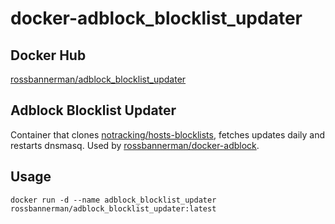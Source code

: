 # docker-adblock_blocklist_updater

## Docker Hub
[rossbannerman/adblock_blocklist_updater](https://hub.docker.com/r/rossbannerman/adblock_blocklist_updater/)

## Adblock Blocklist Updater
Container that clones [notracking/hosts-blocklists](https://github.com/notracking/hosts-blocklists), fetches updates daily and restarts dnsmasq. Used by [rossbannerman/docker-adblock](https://github.com/rossbannerman/docker-adblock). 

## Usage
`docker run -d --name adblock_blocklist_updater rossbannerman/adblock_blocklist_updater:latest`
